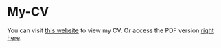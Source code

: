 # My-CV
You can visit [this website](https://thanhnghiang.github.io/CV/) to view my CV.
Or access the PDF version [right here](https://github.com/ThanhNghiaNg/CV/blob/main/CV_Nghia_Nguyen_Thanh.pdf).